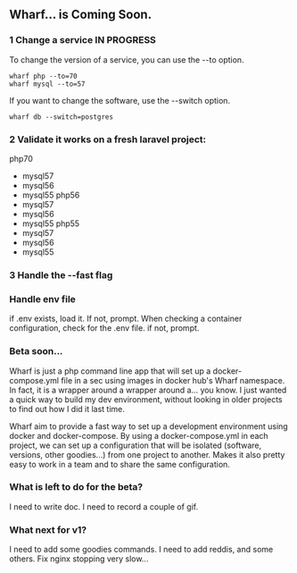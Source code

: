 ## Wharf... is Coming Soon.

### 1 Change a service IN PROGRESS

To change the version of a service, you can use the --to option.
```
wharf php --to=70
wharf mysql --to=57
```

If you want to change the software, use the --switch option.
```
wharf db --switch=postgres
```

### 2 Validate it works on a fresh laravel project:
php70
- mysql57
- mysql56
- mysql55
php56
- mysql57
- mysql56
- mysql55
php55
- mysql57
- mysql56
- mysql55

### 3 Handle the --fast flag

### Handle env file
if .env exists, load it. If not, prompt. When checking a container configuration, check for the .env file. if not, prompt.

### Beta soon...

Wharf is just a php command line app that will set up a docker-compose.yml file in a sec using images in docker hub's Wharf namespace. In fact, it is a wrapper around a wrapper around a... you know. I just wanted a quick way to build my dev environment, without looking in older projects to find out how I did it last time.

Wharf aim to provide a fast way to set up a development environment using docker and docker-compose. By using a docker-compose.yml in each project, we can set up a configuration that will be isolated (software, versions, other goodies...) from one project to another. Makes it also pretty easy to work in a team and to share the same configuration.

### What is left to do for the beta?
I need to write doc.
I need to record a couple of gif.

### What next for v1?
I need to add some goodies commands.
I need to add reddis, and some others.
Fix nginx stopping very slow...
